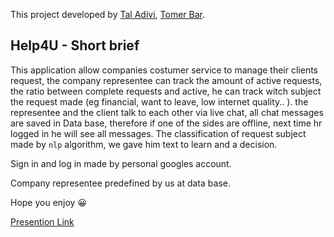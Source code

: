 This project developed by [Tal Adivi](https://github.com/TalAdivi), [Tomer Bar](https://github.com/tomerbar44).

## Help4U - Short brief
This application allow companies costumer service to manage their clients request, the company representee can track the amount of active requests, the ratio between complete requests and active, he can track witch subject the request made (eg financial, want to leave, low internet quality.. ).
the representee and the client talk to each other via live chat, all chat messages are saved in Data base, therefore if one of the sides are offline, next time hr logged in he will see all messages.
The classification of request subject made by `nlp` algorithm, we gave him text to learn and a decision.

Sign in and log in made by personal googles account.

Company representee predefined by us at data base.

Hope you enjoy 😀 

[Presention Link](https://docs.google.com/presentation/d/1YiXfOlIFr6KKAYxM7JmxDgeL473F_Wi5jqDAot4YRbo/edit?usp=sharing)
